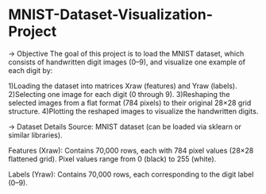 # MNIST-Dataset-Visualization-Project

-> Objective
The goal of this project is to load the MNIST dataset, which consists of handwritten digit images (0–9), and visualize one example of each digit by:

1)Loading the dataset into matrices Xraw (features) and Yraw (labels).
2)Selecting one image for each digit (0 through 9).
3)Reshaping the selected images from a flat format (784 pixels) to their original 28×28 grid structure.
4)Plotting the reshaped images to visualize the handwritten digits.


-> Dataset Details
Source: MNIST dataset (can be loaded via sklearn or similar libraries).

Features (Xraw):
Contains 70,000 rows, each with 784 pixel values (28×28 flattened grid).
Pixel values range from 0 (black) to 255 (white).

Labels (Yraw):
Contains 70,000 rows, each corresponding to the digit label (0–9).

